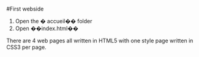 #First webside

1. Open the � accueil�� folder
2. Open ��index.html��

There are 4 web pages all written in HTML5 with one style page written in CSS3 per page.
